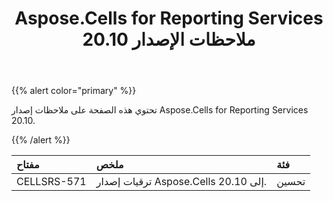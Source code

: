﻿---
title: Aspose.Cells for Reporting Services 20.10 ملاحظات الإصدار
type: docs
weight: 9
url: /ar/reportingservices/aspose-cells-for-reporting-services-20-10-release-notes/
---
{{% alert color="primary" %}}

تحتوي هذه الصفحة على ملاحظات إصدار Aspose.Cells for Reporting Services 20.10.

{{% /alert %}}

|**مفتاح**|**ملخص**|**فئة**|
|:- |:- |:- |
|CELLSRS-571|ترقيات إصدار Aspose.Cells إلى 20.10.|تحسين|
